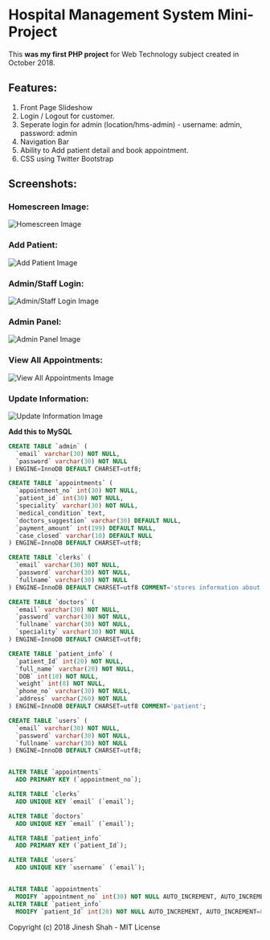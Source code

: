 # Hospital Management System Mini-Project

This **was my first PHP project** for Web Technology subject created in October 2018. 

## Features:
  1. Front Page Slideshow
  2. Login / Logout for customer.
  3. Seperate login for admin (location/hms-admin) - username: admin, password: admin
  4. Navigation Bar
  5. Ability to Add patient detail and book appointment.
  6. CSS using Twitter Bootstrap
  
## Screenshots:

### Homescreen Image:
![Homescreen Image](https://github.com/ankschoubey/hospital-management-system-php-mysql/blob/master/readme-images/index.png?raw=true)

### Add Patient:
![Add Patient Image](https://github.com/ankschoubey/hospital-management-system-php-mysql/blob/master/readme-images/add-patient.png?raw=true)

### Admin/Staff Login:
![Admin/Staff Login Image](https://github.com/ankschoubey/hospital-management-system-php-mysql/blob/master/readme-images/staff-login.png?raw=true)

### Admin Panel:
![Admin Panel Image](https://github.com/ankschoubey/hospital-management-system-php-mysql/blob/master/readme-images/hms-admin.png?raw=true)

### View All Appointments:
![View All Appointments Image](https://github.com/ankschoubey/hospital-management-system-php-mysql/blob/master/readme-images/all-appointments.png?raw=true)

### Update Information:
![Update Information Image](https://github.com/ankschoubey/hospital-management-system-php-mysql/blob/master/readme-images/update-patient-info.png?raw=true)
  
**Add this to MySQL**
```SQL
CREATE TABLE `admin` (
  `email` varchar(30) NOT NULL,
  `password` varchar(30) NOT NULL
) ENGINE=InnoDB DEFAULT CHARSET=utf8;

CREATE TABLE `appointments` (
  `appointment_no` int(30) NOT NULL,
  `patient_id` int(30) NOT NULL,
  `speciality` varchar(30) NOT NULL,
  `medical_condition` text,
  `doctors_suggestion` varchar(30) DEFAULT NULL,
  `payment_amount` int(199) DEFAULT NULL,
  `case_closed` varchar(10) DEFAULT NULL
) ENGINE=InnoDB DEFAULT CHARSET=utf8;

CREATE TABLE `clerks` (
  `email` varchar(30) NOT NULL,
  `password` varchar(30) NOT NULL,
  `fullname` varchar(30) NOT NULL
) ENGINE=InnoDB DEFAULT CHARSET=utf8 COMMENT='stores information about clerk';

CREATE TABLE `doctors` (
  `email` varchar(30) NOT NULL,
  `password` varchar(30) NOT NULL,
  `fullname` varchar(30) NOT NULL,
  `speciality` varchar(30) NOT NULL
) ENGINE=InnoDB DEFAULT CHARSET=utf8;

CREATE TABLE `patient_info` (
  `patient_Id` int(20) NOT NULL,
  `full_name` varchar(20) NOT NULL,
  `DOB` int(10) NOT NULL,
  `weight` int(8) NOT NULL,
  `phone_no` varchar(30) NOT NULL,
  `address` varchar(260) NOT NULL
) ENGINE=InnoDB DEFAULT CHARSET=utf8 COMMENT='patient';

CREATE TABLE `users` (
  `email` varchar(30) NOT NULL,
  `password` varchar(30) NOT NULL,
  `fullname` varchar(30) NOT NULL
) ENGINE=InnoDB DEFAULT CHARSET=utf8;


ALTER TABLE `appointments`
  ADD PRIMARY KEY (`appointment_no`);

ALTER TABLE `clerks`
  ADD UNIQUE KEY `email` (`email`);

ALTER TABLE `doctors`
  ADD UNIQUE KEY `email` (`email`);

ALTER TABLE `patient_info`
  ADD PRIMARY KEY (`patient_Id`);

ALTER TABLE `users`
  ADD UNIQUE KEY `username` (`email`);


ALTER TABLE `appointments`
  MODIFY `appointment_no` int(30) NOT NULL AUTO_INCREMENT, AUTO_INCREMENT=59;
ALTER TABLE `patient_info`
  MODIFY `patient_Id` int(20) NOT NULL AUTO_INCREMENT, AUTO_INCREMENT=85;
```

Copyright (c) 2018 Jinesh Shah - MIT License
